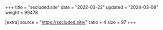 +++
title = "secluded.site"
date = "2022-03-22"
updated = "2024-03-08"
weight = 99478

[extra]
source = "https://secluded.site/"
ratio = 4
size = 97
+++
